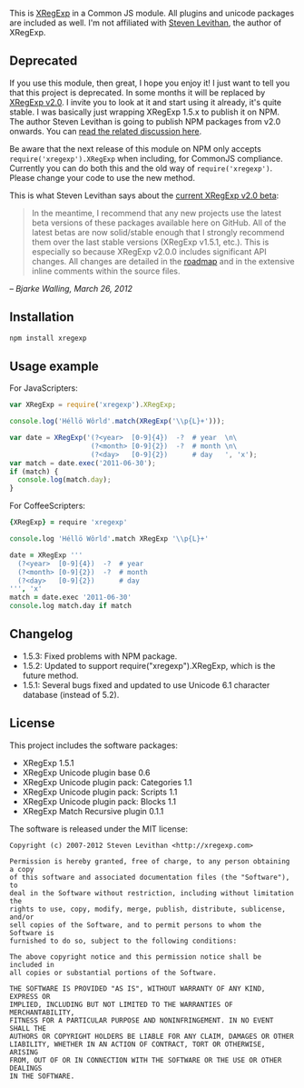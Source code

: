 
This is [XRegExp](http://xregexp.com) in a Common JS module. All plugins and unicode packages are included as well. I'm not affiliated with [Steven Levithan](http://stevenlevithan.com), the author of XRegExp.


Deprecated
----------

If you use this module, then great, I hope you enjoy it! I just want to tell you that this project is deprecated. In some months it will be replaced by [XRegExp v2.0](https://github.com/slevithan/XRegExp). I invite you to look at it and start using it already, it's quite stable. I was basically just wrapping XRegExp 1.5.x to publish it on NPM. The author Steven Levithan is going to publish NPM packages from v2.0 onwards. You can [read the related discussion here](https://github.com/slevithan/XRegExp/issues/11).

Be aware that the next release of this module on NPM only accepts `require('xregexp').XRegExp` when including, for CommonJS compliance. Currently you can do both this and the old way of `require('xregexp')`. Please change your code to use the new method.

This is what Steven Levithan says about the [current XRegExp v2.0 beta](https://github.com/slevithan/XRegExp):

> In the meantime, I recommend that any new projects use the latest beta versions of these packages available here on GitHub. All of the latest betas are now solid/stable enough that I strongly recommend them over the last stable versions (XRegExp v1.5.1, etc.). This is especially so because XRegExp v2.0.0 includes significant API changes. All changes are detailed in the [roadmap](https://github.com/slevithan/XRegExp/wiki/Roadmap) and in the extensive inline comments within the source files.

*– Bjarke Walling, March 26, 2012*


Installation
------------

```bash
npm install xregexp
```


Usage example
-------------

For JavaScripters:

```javascript
var XRegExp = require('xregexp').XRegExp;

console.log('Héllö Wôrld'.match(XRegExp('\\p{L}+')));

var date = XRegExp('(?<year>  [0-9]{4})  -?  # year  \n\
                    (?<month> [0-9]{2})  -?  # month \n\
                    (?<day>   [0-9]{2})      # day   ', 'x');
var match = date.exec('2011-06-30');
if (match) {
  console.log(match.day);
}
```

For CoffeeScripters:

```coffeescript
{XRegExp} = require 'xregexp'

console.log 'Héllö Wôrld'.match XRegExp '\\p{L}+'

date = XRegExp '''
  (?<year>  [0-9]{4})  -?  # year
  (?<month> [0-9]{2})  -?  # month
  (?<day>   [0-9]{2})      # day
''', 'x'
match = date.exec '2011-06-30'
console.log match.day if match
```


Changelog
---------

 *  1.5.3: Fixed problems with NPM package.
 *  1.5.2: Updated to support require("xregexp").XRegExp, which is the future method.
 *  1.5.1: Several bugs fixed and updated to use Unicode 6.1 character database (instead of 5.2).


License
-------

This project includes the software packages:

 *  XRegExp 1.5.1
 *  XRegExp Unicode plugin base 0.6
 *  XRegExp Unicode plugin pack: Categories 1.1
 *  XRegExp Unicode plugin pack: Scripts 1.1
 *  XRegExp Unicode plugin pack: Blocks 1.1
 *  XRegExp Match Recursive plugin 0.1.1

The software is released under the MIT license:

    Copyright (c) 2007-2012 Steven Levithan <http://xregexp.com>
    
    Permission is hereby granted, free of charge, to any person obtaining a copy
    of this software and associated documentation files (the "Software"), to
    deal in the Software without restriction, including without limitation the
    rights to use, copy, modify, merge, publish, distribute, sublicense, and/or
    sell copies of the Software, and to permit persons to whom the Software is
    furnished to do so, subject to the following conditions:
    
    The above copyright notice and this permission notice shall be included in
    all copies or substantial portions of the Software.
    
    THE SOFTWARE IS PROVIDED "AS IS", WITHOUT WARRANTY OF ANY KIND, EXPRESS OR
    IMPLIED, INCLUDING BUT NOT LIMITED TO THE WARRANTIES OF MERCHANTABILITY,
    FITNESS FOR A PARTICULAR PURPOSE AND NONINFRINGEMENT. IN NO EVENT SHALL THE
    AUTHORS OR COPYRIGHT HOLDERS BE LIABLE FOR ANY CLAIM, DAMAGES OR OTHER
    LIABILITY, WHETHER IN AN ACTION OF CONTRACT, TORT OR OTHERWISE, ARISING
    FROM, OUT OF OR IN CONNECTION WITH THE SOFTWARE OR THE USE OR OTHER DEALINGS
    IN THE SOFTWARE.

